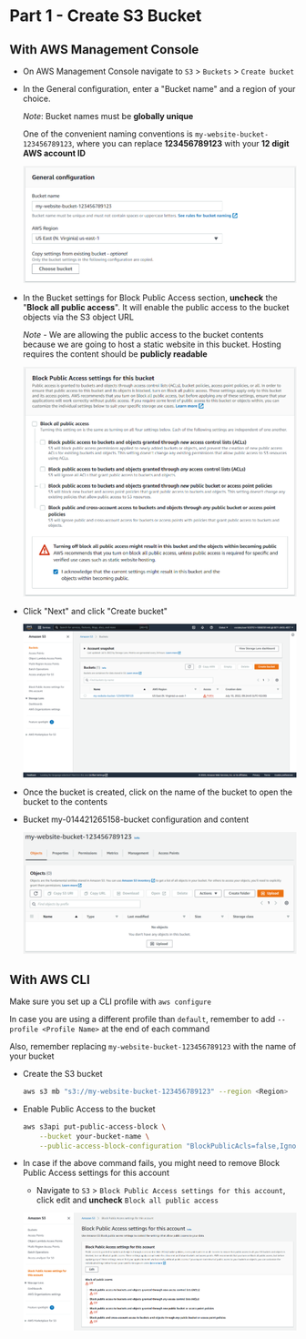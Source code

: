 # Part 1 - Create S3 Bucket

## With AWS Management Console

- On AWS Management Console navigate to `S3` > `Buckets` > `Create bucket`

- In the General configuration, enter a "Bucket name" and a region of your choice.

  _Note_: Bucket names must be **globally unique**

  One of the convenient naming conventions is `my-website-bucket-123456789123`, where you can replace **123456789123** with your **12 digit AWS account ID**

  ![](../assets/part-1/create-s3-1.png)

- In the Bucket settings for Block Public Access section, **uncheck** the "**Block all public access**". It will enable the public access to the bucket objects via the S3 object URL

  _Note_ - We are allowing the public access to the bucket contents because we are going to host a static website in this bucket. Hosting requires the content should be **publicly readable**

  ![](../assets/part-1/create-s3-2.png)

- Click "Next" and click "Create bucket"

  ![](../assets/part-1/s3-bucket.png)

- Once the bucket is created, click on the name of the bucket to open the bucket to the contents

- Bucket my-014421265158-bucket configuration and content

  ![](../assets/part-1/create-s3-3.png)

## With AWS CLI

Make sure you set up a CLI profile with `aws configure`

In case you are using a different profile than `default`, remember to add `--profile <Profile Name>` at the end of each command

Also, remember replacing `my-website-bucket-123456789123` with the name of your bucket

- Create the S3 bucket

  ```sh
  aws s3 mb "s3://my-website-bucket-123456789123" --region <Region>
  ```

- Enable Public Access to the bucket

  ```sh
  aws s3api put-public-access-block \
      --bucket your-bucket-name \
      --public-access-block-configuration "BlockPublicAcls=false,IgnorePublicAcls=false,BlockPublicPolicy=false,RestrictPublicBuckets=false"
  ```

- In case if the above command fails, you might need to remove Block Public Access settings for this account

  - Navigate to `S3` > `Block Public Access settings for this account`, click edit and **uncheck** `Block all public access`

  ![](../assets/part-1/s3-account-public-settings.png)
